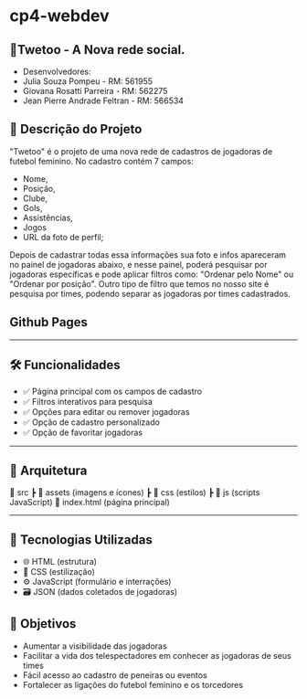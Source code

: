 # cp4-webdev

## 💬Twetoo - A Nova rede social.
- Desenvolvedores:
- Julia Souza Pompeu - RM: 561955
- Giovana Rosatti Parreira - RM: 562275
- Jean Pierre Andrade Feltran - RM: 566534

## 📜 Descrição do Projeto
"Twetoo" é o projeto de uma nova rede de cadastros de jogadoras de futebol feminino. No cadastro contém 7 campos:
  - Nome,
  - Posição,
  - Clube,
  - Gols,
  - Assistências,
  - Jogos
  - URL da foto de perfil;

Depois de cadastrar todas essa informações sua foto e infos apareceram no painel de jogadoras abaixo, e nesse painel, poderá pesquisar por jogadoras específicas e pode aplicar filtros como: "Ordenar pelo Nome" ou "Ordenar por posição". Outro tipo de filtro que temos no nosso site é pesquisa por times, podendo separar as jogadoras por times cadastrados.


## Github Pages

---

## 🛠️ Funcionalidades
- ✅ Página principal com os campos de cadastro
- ✅ Filtros interativos para pesquisa
- ✅ Opções para editar ou remover jogadoras
- ✅ Opção de cadastro personalizado
- ✅ Opção de favoritar jogadoras

---

## 📐 Arquitetura
📁 src
  ┣ 📁 assets (imagens e ícones)
  ┣ 📁 css (estilos)
  ┣ 📁 js (scripts JavaScript)
📄 index.html (página principal)

  ---

## 🧠 Tecnologias Utilizadas
- 🌐 HTML (estrutura)
- 🎨 CSS (estilização)
- ⚙️ JavaScript (formulário e interrações)
- 🗃️ JSON (dados coletados de jogadoras) 

## 🎯 Objetivos
- Aumentar a visibilidade das jogadoras
- Facilitar a vida dos telespectadores em conhecer as jogadoras de seus times
- Fácil acesso ao cadastro de peneiras ou eventos
- Fortalecer as ligações do futebol feminino e os torcedores
